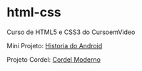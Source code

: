 # html-css
 Curso de HTML5 e CSS3 do CursoemVideo

<p>Mini Projeto: <a href="https://lucass-ferreira.github.io/html-css/desafio/d010+/site.html" target="_black">Historia do Android</a></p>

<p>Projeto Cordel: <a href="https://lucass-ferreira.github.io/html-css/desafio/d011/cordel.html" target="_black">Cordel Moderno</a></p>